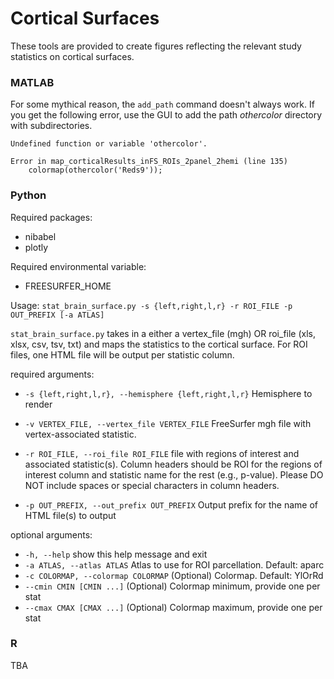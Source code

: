 # Cortical Surfaces

These tools are provided to create figures reflecting the relevant study statistics on cortical surfaces.

### MATLAB

For some mythical reason, the `add_path` command doesn't always work. If you get the following error, use the GUI to add the path *othercolor* directory with subdirectories. 

```
Undefined function or variable 'othercolor'.

Error in map_corticalResults_inFS_ROIs_2panel_2hemi (line 135)
    colormap(othercolor('Reds9'));
```

### Python

Required packages: 
* nibabel
* plotly

Required environmental variable:
* FREESURFER_HOME

Usage: `stat_brain_surface.py -s {left,right,l,r} -r ROI_FILE
                             -p OUT_PREFIX [-a ATLAS]`

`stat_brain_surface.py` takes in a either a vertex_file (mgh) OR roi_file (xls, xlsx, csv,
tsv, txt) and maps the statistics to the cortical surface. For ROI files, one HTML file will be output
per statistic column.

required arguments:
* `-s {left,right,l,r}, --hemisphere {left,right,l,r}`
                        Hemisphere to render
* `-v VERTEX_FILE, --vertex_file VERTEX_FILE`
                        FreeSurfer mgh file with vertex-associated statistic.

* `-r ROI_FILE, --roi_file ROI_FILE`
                        file with regions of interest and associated
                        statistic(s). Column headers should be ROI for the
                        regions of interest column and statistic name for the
                        rest (e.g., p-value). Please DO NOT include spaces or
                        special characters in column headers.
* `-p OUT_PREFIX, --out_prefix OUT_PREFIX`
                        Output prefix for the name of HTML file(s) to output

optional arguments:
* `-h, --help`            show this help message and exit
* `-a ATLAS, --atlas ATLAS`
                        Atlas to use for ROI parcellation. Default:
                        aparc
* `-c COLORMAP, --colormap COLORMAP`
                        (Optional) Colormap. Default: YlOrRd
* `--cmin CMIN [CMIN ...]`
                        (Optional) Colormap minimum, provide one per stat
* `--cmax CMAX [CMAX ...]`
                        (Optional) Colormap maximum, provide one per stat


### R

TBA
